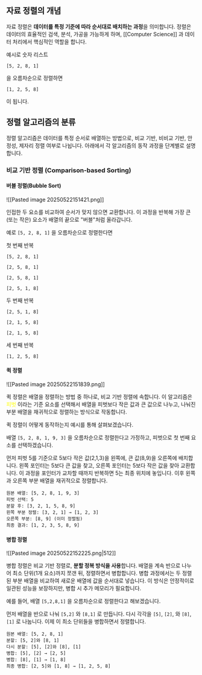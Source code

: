 
## 자료 정렬의 개념

자료 정렬은 **데이터를 특정 기준에 따라 순서대로 배치하는 과정**을 의미합니다. 정렬은 데이터의 효율적인 검색, 분석, 가공을 가능하게 하며, [[Computer Science]] 과 데이터 처리에서 핵심적인 역할을 합니다.

예시로 숫자 리스트

```
[5, 2, 8, 1]
```

을 오름차순으로 정렬하면

```
[1, 2, 5, 8]
```

이 됩니다.

## 정렬 알고리즘의 분류

정렬 알고리즘은 데이터를 특정 순서로 배열하는 방법으로, 비교 기반, 비비교 기반, 안정성, 제자리 정렬 여부로 나뉩니다. 아래에서 각 알고리즘의 동작 과정을 단계별로 설명합니다.

### 비교 기반 정렬 (Comparison-based Sorting)

#### 버블 정렬(Bubble Sort)

![[Pasted image 20250522151421.png]]


인접한 두 요소를 비교하여 순서가 맞지 않으면 교환합니다. 이 과정을 반복해 가장 큰(또는 작은) 요소가 배열의 끝으로 "버블"처럼 올라갑니다.

예로 `[5, 2, 8, 1]` 을 오름차순으로 정렬한다면

첫 번째 반복

```
[5, 2, 8, 1]

[2, 5, 8, 1]

[2, 5, 8, 1]

[2, 5, 1, 8]
```

두 번째 반복

```
[2, 5, 1, 8]

[2, 1, 5, 8]

[2, 1, 5, 8]
```

세 번째 반복

```
[1, 2, 5, 8]
```

#### 퀵 정렬

![[Pasted image 20250522151839.png]]

퀵 정렬은 배열을 정렬하는 방법 중 하나로, 비교 기반 정렬에 속합니다. 이 알고리즘은 <font color="#ffff00">피벗</font> 이라는 기준 요소를 선택해서 배열을 피벗보다 작은 값과 큰 값으로 나누고, 나눠진 부분 배열을 재귀적으로 정렬하는 방식으로 작동합니다.

퀵 정렬이 어떻게 동작하는지 예시를 통해 살펴보겠습니다.

배열 `[5, 2, 8, 1, 9, 3]` 을 오름차순으로 정렬한다고 가정하고, 피벗으로 첫 번째 요소를 선택하겠습니다.

먼저 피벗 5를 기준으로 5보다 작은 값(2,1,3)을 왼쪽에, 큰 값(8,9)을 오른쪽에 배치합니다. 왼쪽 포인터는 5보다 큰 값을 찾고, 오른쪽 포인터는 5보다 작은 값을 찾아 교환합니다. 이 과정을 포인터가 교차할 때까지 반복하면 5는 최종 위치에 놓입니다. 이후 왼쪽과 오른쪽 부분 배열을 재귀적으로 정렬합니다.

```
원본 배열: [5, 2, 8, 1, 9, 3]
피벗 선택: 5
분할 후: [3, 2, 1, 5, 8, 9]
왼쪽 부분 정렬: [3, 2, 1] → [1, 2, 3]
오른쪽 부분: [8, 9] (이미 정렬됨)
최종 결과: [1, 2, 3, 5, 8, 9]
```

#### 병합 정렬

![[Pasted image 20250522152225.png|512]]

병합 정렬은 비교 기반 정렬로, **분할 정복 방식을 사용**합니다. 배열을 계속 반으로 나누어 최소 단위(1개 요소)까지 쪼갠 뒤, 정렬하면서 병합합니다. 병합 과정에서는 두 정렬된 부분 배열을 비교하여 새로운 배열에 값을 순서대로 넣습니다. 이 방식은 안정적이로 일관된 성능을 보장하지만, 병합 시 추가 메모리가 필요합니다.

예를 들어, 배열 `[5,2,8,1]` 을 오름차순으로 정렬한다고 해보겠습니다.

먼저 배열을 반으로 나눠 `[5,2]` 와 `[8,1]` 로 만듭니다. 다시 각각을 `[5]`, `[2]`, 와 `[8]`, `[1]` 로 나눕니다. 이제 이 최소 단위들을 병합하면서 정렬합니다.

```
원본 배열: [5, 2, 8, 1]
분할: [5, 2]와 [8, 1]
다시 분할: [5], [2]와 [8], [1]
병합: [5], [2] → [2, 5]
병합: [8], [1] → [1, 8]
최종 병합: [2, 5]와 [1, 8] → [1, 2, 5, 8]
```

